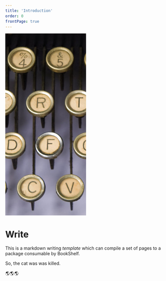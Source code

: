 ```yaml
---
title: 'Introduction'
order: 0
frontPage: true
---
```


![Continental_Standard_typewriter_keyboard.jpg: Sommereggerderivative work: Nils von Barth (nbarth) CC BY-SA 3.0](assets/256px-Continental_Standard_typewriter_keyboard_-_key_detail.jpg)

# Write

This is a markdown writing _template_ which can compile a set of pages to a package consumable by BookShelf. 

So, the cat was was killed.

🌎🌎🌎
